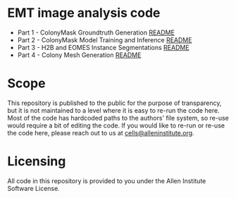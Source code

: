 # EMT image analysis code
* Part 1 - ColonyMask Groundtruth Generation [README](./ColonyMask_GT_Generation/README.md)
* Part 2 - ColonyMask Model Training and Inference [README](TODO)
* Part 3 - H2B and EOMES Instance Segmentations [README](./H2B%20and%20EOMES%20Instance%20Segmentations/README.md)
* Part 4 - Colony Mesh Generation [README](./Collagen_Mesh_Generation/README.md)

# Scope
This repository is published to the public for the purpose of transparency, but it is not maintained to a level where it is easy to re-run the code here. Most of the code has hardcoded paths to the authors' file system, so re-use would require a bit of editing the code. If you would like to re-run or re-use the code here, please reach out to us at cells@alleninstitute.org.

# Licensing
All code in this repository is provided to you under the Allen Institute Software License.
